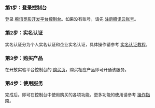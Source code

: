 ### 第1步：登录控制台
登录 [腾讯觅影开发平台控制台](https://console.cloud.tencent.com/taop/project-item)。如果没有账号，请先 [注册腾讯云账号](https://cloud.tencent.com/document/product/378/17985)。

### 第2步：实名认证
实名认证分为个人实名认证和企业实名认证，具体操作请参考 [实名认证教程](https://cloud.tencent.com/document/product/378/3592)。

### 第3步：购买产品
在开放实验平台控制台的 [购买页](https://buy.cloud.tencent.com/taop)，购买相应产品即可开通该服务。

### 第4步：使用服务
完成后，即可在控制台中使用购买的各项功能。更多功能的使用请参考 [操作指南]()。
